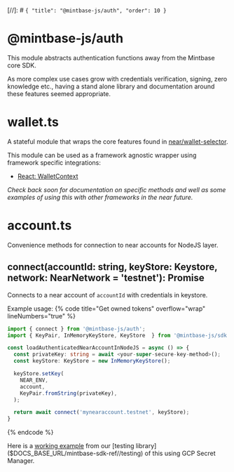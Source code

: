 [//]: # `{ "title": "@mintbase-js/auth", "order": 10 }`
# @mintbase-js/auth

This module abstracts authentication functions away from the Mintbase core SDK.

As more complex use cases grow with credentials verification, signing, zero knowledge etc., having a stand alone library and documentation around these features seemed appropriate.

# wallet.ts

A stateful module that wraps the core features found in [near/wallet-selector](https://github.com/near/wallet-selector/).

This module can be used as a framework agnostic wrapper using framework specific integrations:

  * [React: WalletContext]($DOCS_BASE_URL/mintbase-sdk-ref//react#walletcontext)

*Check back soon for documentation on specific methods and well as some examples of using this with other frameworks in the near future.*

# account.ts

Convenience methods for connection to near accounts for NodeJS layer.

## connect(accountId: string, keyStore: Keystore, network: NearNetwork = 'testnet'): Promise<Account>

Connects to a near account of `accountId` with credentials in keystore.

Example usage:
{% code title="Get owned tokens" overflow="wrap" lineNumbers="true" %}
```typescript
import { connect } from '@mintbase-js/auth';
import { KeyPair, InMemoryKeyStore, KeyStore  } from '@mintbase-js/sdk';

const loadAuthenticatedNearAccountInNodeJS = async () => {
  const privateKey: string = await <your-super-secure-key-method>();
  const keyStore: KeyStore = new InMemoryKeyStore();

  keyStore.setKey(
    NEAR_ENV,
    account,
    KeyPair.fromString(privateKey),
  );

  return await connect('mynearaccount.testnet', keyStore);
}
```
{% endcode %}

Here is a [working example]($GIT_BASE_URL/packages/testing/src/utils.ts#L7) from our [testing library]($DOCS_BASE_URL/mintbase-sdk-ref//testing) of this using GCP Secret Manager.




